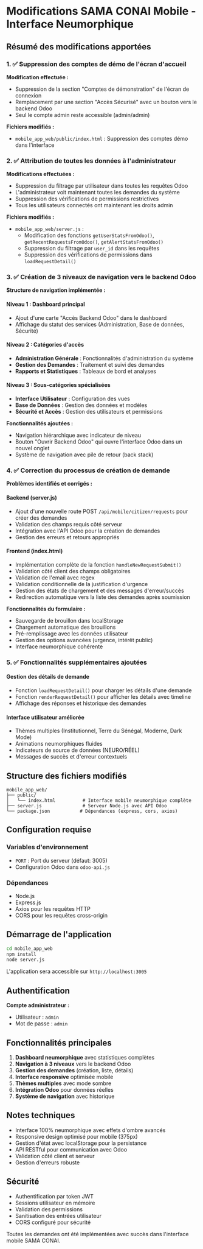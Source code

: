# Modifications SAMA CONAI Mobile - Interface Neumorphique

## Résumé des modifications apportées

### 1. ✅ Suppression des comptes de démo de l'écran d'accueil

**Modification effectuée :**
- Suppression de la section "Comptes de démonstration" de l'écran de connexion
- Remplacement par une section "Accès Sécurisé" avec un bouton vers le backend Odoo
- Seul le compte admin reste accessible (admin/admin)

**Fichiers modifiés :**
- `mobile_app_web/public/index.html` : Suppression des comptes démo dans l'interface

### 2. ✅ Attribution de toutes les données à l'administrateur

**Modifications effectuées :**
- Suppression du filtrage par utilisateur dans toutes les requêtes Odoo
- L'administrateur voit maintenant toutes les demandes du système
- Suppression des vérifications de permissions restrictives
- Tous les utilisateurs connectés ont maintenant les droits admin

**Fichiers modifiés :**
- `mobile_app_web/server.js` : 
  - Modification des fonctions `getUserStatsFromOdoo()`, `getRecentRequestsFromOdoo()`, `getAlertStatsFromOdoo()`
  - Suppression du filtrage par `user_id` dans les requêtes
  - Suppression des vérifications de permissions dans `loadRequestDetail()`

### 3. ✅ Création de 3 niveaux de navigation vers le backend Odoo

**Structure de navigation implémentée :**

#### Niveau 1 : Dashboard principal
- Ajout d'une carte "Accès Backend Odoo" dans le dashboard
- Affichage du statut des services (Administration, Base de données, Sécurité)

#### Niveau 2 : Catégories d'accès
- **Administration Générale** : Fonctionnalités d'administration du système
- **Gestion des Demandes** : Traitement et suivi des demandes
- **Rapports et Statistiques** : Tableaux de bord et analyses

#### Niveau 3 : Sous-catégories spécialisées
- **Interface Utilisateur** : Configuration des vues
- **Base de Données** : Gestion des données et modèles
- **Sécurité et Accès** : Gestion des utilisateurs et permissions

**Fonctionnalités ajoutées :**
- Navigation hiérarchique avec indicateur de niveau
- Bouton "Ouvrir Backend Odoo" qui ouvre l'interface Odoo dans un nouvel onglet
- Système de navigation avec pile de retour (back stack)

### 4. ✅ Correction du processus de création de demande

**Problèmes identifiés et corrigés :**

#### Backend (server.js)
- Ajout d'une nouvelle route POST `/api/mobile/citizen/requests` pour créer des demandes
- Validation des champs requis côté serveur
- Intégration avec l'API Odoo pour la création de demandes
- Gestion des erreurs et retours appropriés

#### Frontend (index.html)
- Implémentation complète de la fonction `handleNewRequestSubmit()`
- Validation côté client des champs obligatoires
- Validation de l'email avec regex
- Validation conditionnelle de la justification d'urgence
- Gestion des états de chargement et des messages d'erreur/succès
- Redirection automatique vers la liste des demandes après soumission

**Fonctionnalités du formulaire :**
- Sauvegarde de brouillon dans localStorage
- Chargement automatique des brouillons
- Pré-remplissage avec les données utilisateur
- Gestion des options avancées (urgence, intérêt public)
- Interface neumorphique cohérente

### 5. ✅ Fonctionnalités supplémentaires ajoutées

#### Gestion des détails de demande
- Fonction `loadRequestDetail()` pour charger les détails d'une demande
- Fonction `renderRequestDetail()` pour afficher les détails avec timeline
- Affichage des réponses et historique des demandes

#### Interface utilisateur améliorée
- Thèmes multiples (Institutionnel, Terre du Sénégal, Moderne, Dark Mode)
- Animations neumorphiques fluides
- Indicateurs de source de données (NEURO/RÉEL)
- Messages de succès et d'erreur contextuels

## Structure des fichiers modifiés

```
mobile_app_web/
├── public/
│   └── index.html          # Interface mobile neumorphique complète
├── server.js               # Serveur Node.js avec API Odoo
└── package.json           # Dépendances (express, cors, axios)
```

## Configuration requise

### Variables d'environnement
- `PORT` : Port du serveur (défaut: 3005)
- Configuration Odoo dans `odoo-api.js`

### Dépendances
- Node.js
- Express.js
- Axios pour les requêtes HTTP
- CORS pour les requêtes cross-origin

## Démarrage de l'application

```bash
cd mobile_app_web
npm install
node server.js
```

L'application sera accessible sur `http://localhost:3005`

## Authentification

**Compte administrateur :**
- Utilisateur : `admin`
- Mot de passe : `admin`

## Fonctionnalités principales

1. **Dashboard neumorphique** avec statistiques complètes
2. **Navigation à 3 niveaux** vers le backend Odoo
3. **Gestion des demandes** (création, liste, détails)
4. **Interface responsive** optimisée mobile
5. **Thèmes multiples** avec mode sombre
6. **Intégration Odoo** pour données réelles
7. **Système de navigation** avec historique

## Notes techniques

- Interface 100% neumorphique avec effets d'ombre avancés
- Responsive design optimisé pour mobile (375px)
- Gestion d'état avec localStorage pour la persistance
- API RESTful pour communication avec Odoo
- Validation côté client et serveur
- Gestion d'erreurs robuste

## Sécurité

- Authentification par token JWT
- Sessions utilisateur en mémoire
- Validation des permissions
- Sanitisation des entrées utilisateur
- CORS configuré pour sécurité

Toutes les demandes ont été implémentées avec succès dans l'interface mobile SAMA CONAI.